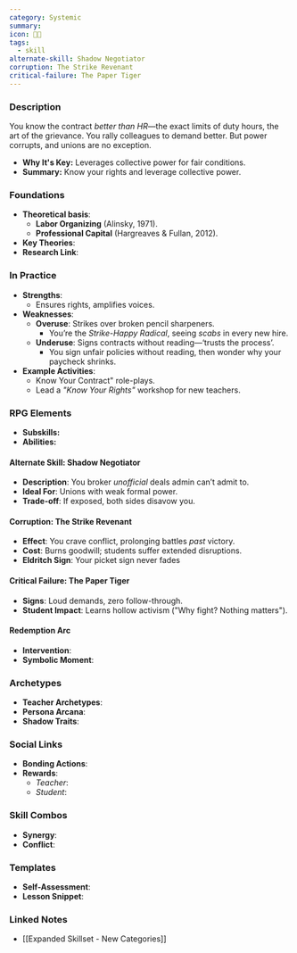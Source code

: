 ```yaml
---
category: Systemic
summary: 
icon: 🤜💼
tags:
  - skill
alternate-skill: Shadow Negotiator
corruption: The Strike Revenant
critical-failure: The Paper Tiger
---
```


### **Description**  
You know the contract _better than HR_—the exact limits of duty hours, the art of the grievance. You rally colleagues to demand better. But power corrupts, and unions are no exception.
- **Why It's Key:** Leverages collective power for fair conditions.
- **Summary:** Know your rights and leverage collective power.

### **Foundations**  
- **Theoretical basis**: 
	- **Labor Organizing** (Alinsky, 1971).
	- **Professional Capital** (Hargreaves & Fullan, 2012).
- **Key Theories**: 
- **Research Link**: 

### **In Practice**  
- **Strengths**:  
	- Ensures rights, amplifies voices.
- **Weaknesses**:  
	- **Overuse**: Strikes over broken pencil sharpeners.
		- You’re the _Strike-Happy Radical_, seeing _scabs_ in every new hire.
	- **Underuse**: Signs contracts without reading—‘trusts the process’.
		- You sign unfair policies without reading, then wonder why your paycheck shrinks.
- **Example Activities**:  
	- Know Your Contract" role-plays.
	- Lead a _"Know Your Rights"_ workshop for new teachers.

### **RPG Elements**  
- **Subskills:**
- **Abilities:**
#### **Alternate Skill: Shadow Negotiator**
- **Description**: You broker _unofficial_ deals admin can’t admit to.
- **Ideal For**: Unions with weak formal power.
- **Trade-off**: If exposed, both sides disavow you.
#### **Corruption: The Strike Revenant**
- **Effect**: You crave conflict, prolonging battles _past_ victory.
- **Cost**: Burns goodwill; students suffer extended disruptions.
- **Eldritch Sign**: Your picket sign never fades
#### **Critical Failure: The Paper Tiger** 
- **Signs**: Loud demands, zero follow-through.
- **Student Impact**: Learns hollow activism ("Why fight? Nothing matters").
#### **Redemption Arc**  
- **Intervention**: 
- **Symbolic Moment**: 

### **Archetypes**  
- **Teacher Archetypes**: 
- **Persona Arcana**: 
- **Shadow Traits**: 

### **Social Links**  
- **Bonding Actions**: 
- **Rewards**:  
  - *Teacher*: 
  - *Student*: 

### **Skill Combos**  
- **Synergy**: 
- **Conflict**:  

### **Templates**  
- **Self-Assessment**: 
- **Lesson Snippet**: 

### **Linked Notes**  
- [[Expanded Skillset - New Categories]]
